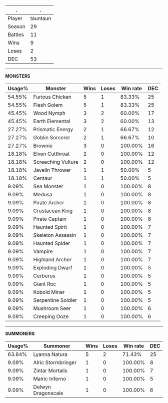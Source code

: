 .|.
|-|-
Player|tauntaun
Season|29
Battles|11
Wins|9
Loses|2
DEC|53

---
**MONSTERS**

Usage%|Monster|Wins|Loses|Win rate|DEC|
-|-|-|-|-|-|
54.55%|Furious Chicken|5|1|83.33%|25|
54.55%|Flesh Golem|5|1|83.33%|25|
45.45%|Wood Nymph|3|2|60.00%|17|
45.45%|Earth Elemental|3|2|60.00%|13|
27.27%|Prismatic Energy|2|1|66.67%|12|
27.27%|Goblin Sorcerer|2|1|66.67%|10|
27.27%|Brownie|3|0|100.00%|16|
18.18%|Elven Cutthroat|2|0|100.00%|12|
18.18%|Screeching Vulture|2|0|100.00%|12|
18.18%|Javelin Thrower|1|1|50.00%|5|
18.18%|Centaur|1|1|50.00%|5|
9.09%|Sea Monster|1|0|100.00%|8|
9.09%|Medusa|1|0|100.00%|8|
9.09%|Pirate Archer|1|0|100.00%|8|
9.09%|Crustacean King|1|0|100.00%|8|
9.09%|Pirate Captain|1|0|100.00%|8|
9.09%|Haunted Spirit|1|0|100.00%|7|
9.09%|Skeleton Assassin|1|0|100.00%|7|
9.09%|Haunted Spider|1|0|100.00%|7|
9.09%|Vampire|1|0|100.00%|7|
9.09%|Highland Archer|1|0|100.00%|7|
9.09%|Exploding Dwarf|1|0|100.00%|5|
9.09%|Cerberus|1|0|100.00%|5|
9.09%|Giant Roc|1|0|100.00%|5|
9.09%|Kobold Miner|1|0|100.00%|5|
9.09%|Serpentine Soldier|1|0|100.00%|5|
9.09%|Mushroom Seer|1|0|100.00%|6|
9.09%|Creeping Ooze|1|0|100.00%|6|

---
**SUMMONERS**

Usage%|Summoner|Wins|Loses|Win rate|DEC|
-|-|-|-|-|-|
63.64%|Lyanna Natura|5|2|71.43%|25|
9.09%|Alric Stormbringer|1|0|100.00%|8|
9.09%|Zintar Mortalis|1|0|100.00%|7|
9.09%|Malric Inferno|1|0|100.00%|5|
9.09%|Delwyn Dragonscale|1|0|100.00%|6|
